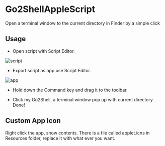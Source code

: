 # Go2ShellAppleScript
Open a terminal window to the current directory in Finder by a simple click

## Usage 

- Open script with Script Editor.

![script](https://raw.github.com/wonderyue/Go2ShellAppleScript/master/script.png)
	
- Export script as app use Script Editor. 

![app](https://raw.github.com/wonderyue/Go2ShellAppleScript/master/app.png)

- Hold down the Command key and drag it to the toolbar.

- Click my Go2Shell, a terminal window pop up with current directory. Done!

## Custom App Icon

Right click the app, show contents. There is a file called applet.icns in Resources folder, replace it with what ever you want.